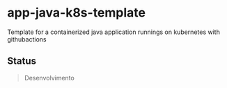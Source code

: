 # app-java-k8s-template
Template for a containerized java application runnings on kubernetes with githubactions 

## Status

> Desenvolvimento